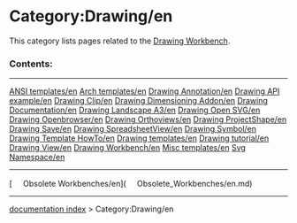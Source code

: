 # Category:Drawing/en
This category lists pages related to the [Drawing Workbench](Drawing_Workbench.md).

### Contents:

  ------------------------------------------------------------------- --------------------------------------------------------------------- ---------------------------------------------------------------------------
  [ANSI templates/en](ANSI_templates/en.md)                   [Arch templates/en](Arch_templates/en.md)                     [Drawing Annotation/en](Drawing_Annotation/en.md)
  [Drawing API example/en](Drawing_API_example/en.md)         [Drawing Clip/en](Drawing_Clip/en.md)                         [Drawing Dimensioning Addon/en](Drawing_Dimensioning_Addon/en.md)
  [Drawing Documentation/en](Drawing_Documentation/en.md)     [Drawing Landscape A3/en](Drawing_Landscape_A3/en.md)         [Drawing Open SVG/en](Drawing_Open_SVG/en.md)
  [Drawing Openbrowser/en](Drawing_Openbrowser/en.md)         [Drawing Orthoviews/en](Drawing_Orthoviews/en.md)             [Drawing ProjectShape/en](Drawing_ProjectShape/en.md)
  [Drawing Save/en](Drawing_Save/en.md)                       [Drawing SpreadsheetView/en](Drawing_SpreadsheetView/en.md)   [Drawing Symbol/en](Drawing_Symbol/en.md)
  [Drawing Template HowTo/en](Drawing_Template_HowTo/en.md)   [Drawing templates/en](Drawing_templates/en.md)               [Drawing tutorial/en](Drawing_tutorial/en.md)
  [Drawing View/en](Drawing_View/en.md)                       [Drawing Workbench/en](Drawing_Workbench/en.md)               [Misc templates/en](Misc_templates/en.md)
  [Svg Namespace/en](Svg_Namespace/en.md)                                                                                           
  ------------------------------------------------------------------- --------------------------------------------------------------------- ---------------------------------------------------------------------------

[<img src="images/Property.png" style="width:16px"> Obsolete Workbenches/en](<img src="images/Property.png" style="width:16px"> Obsolete_Workbenches/en.md)

---
[documentation index](../README.md) > Category:Drawing/en
